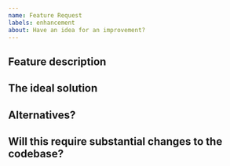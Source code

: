 ```yaml
---
name: Feature Request
labels: enhancement
about: Have an idea for an improvement?
---
```


## Feature description
<!-- Describe the problem you are trying to solve. -->

## The ideal solution
<!-- Please describe the desired behavior. -->

## Alternatives?
<!-- Please describe alternative solutions or features you have considered. -->

## Will this require substantial changes to the codebase?
<!-- Just take a guess, it's easier for us to  -->
